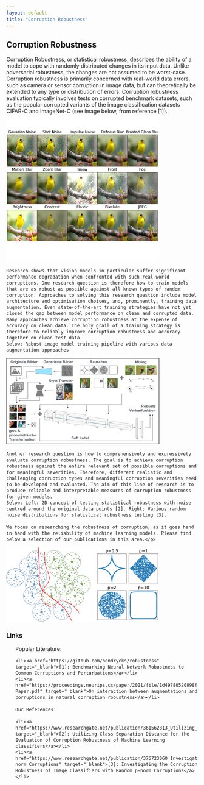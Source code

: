 ```yaml
---
layout: default
title: "Corruption Robustness"
---
```


<h2>Corruption Robustness</h2>

<p>Corruption Robustness, or statistical robustness, describes the ability of a model to cope with randomly distributed changes in its input data. Unlike adversarial robustness, the changes are not assumed to be worst-case. 
Corruption robustness is primarily concerned with real-world data errors, such as camera or sensor corruption in image data, but can theoretically be extended to any type or distribution of errors. Corruption robustness evaluation typically involves tests on corrupted benchmark datasets, such as the popular corrupted variants of the image classification datasets CIFAR-C and ImageNet-C (see image below, from reference [1]). 
<img src="/assets/research_img/rp1_hendrycks_corruptions.PNG" alt="Corruption Robustness" style="max-width:80%; height:auto;">
    
    Research shows that vision models in particular suffer significant performance degradation when confronted with such real-world corruptions. One research question is therefore how to train models that are as robust as possible against all known types of random corruption. Approaches to solving this research question include model architecture and optimisation choices, and, prominently, training data augmentation. Even state-of-the-art training strategies have not yet closed the gap between model performance on clean and corrupted data. Many approaches achieve corruption robustness at the expense of accuracy on clean data. The holy grail of a training strategy is therefore to reliably improve corruption robustness and accuracy together on clean test data. 
    Below: Robust image model training pipeline with various data augmentation approaches
<img src="/assets/research_img/rp1_data_augmentation.png" alt="Corruption Robustness" style="max-width:80%; height:auto;">
    
    Another research question is how to comprehensively and expressively evaluate corruption robustness. The goal is to achieve corruption robustness against the entire relevant set of possible corruptions and for meaningful severities. Therefore, different realistic and challenging corruption types and meaningful corruption severities need to be developed and evaluated. The aim of this line of research is to produce reliable and interpretable measures of corruption robustness for given models. 
    Below: Left: 2D concept of testing statistical robustness with noise centred around the original data points [2]. Right: Various random noise distributions for statistical robustness testing [3].
    
    We focus on researching the robustness of corruption, as it goes hand in hand with the reliability of machine learning models. Please find below a selection of our publications in this area.</p>
<img src="/assets/research_img/rp1_statistical_robustness_testing.png" alt="Corruption Robustness" style="max-width:80%; height:auto;">

<h3>Links</h3>
<ul>
    Popular Literature:
    
    <li><a href="https://github.com/hendrycks/robustness" target="_blank">[1]: Benchmarking Neural Network Robustness to Common Corruptions and Perturbations</a></li>
    <li><a href="https://proceedings.neurips.cc/paper/2021/file/1d49780520898fe37f0cd6b41c5311bf-Paper.pdf" target="_blank">On interaction between augmentations and corruptions in natural corruption robustness</a></li>
    
    Our References:
    
    <li><a href="https://www.researchgate.net/publication/361562813_Utilizing_Class_Separation_Distance_for_the_Evaluation_of_Corruption_Robustness_of_Machine_Learning_Classifiers" target="_blank">[2]: Utilizing Class Separation Distance for the Evaluation of Corruption Robustness of Machine Learning classifiers</a></li>
    <li><a href="https://www.researchgate.net/publication/376723060_Investigating_the_Corruption_Robustness_of_Image_Classifiers_with_Random_p-norm_Corruptions" target="_blank">[3]: Investigating the Corruption Robustness of Image Classifiers with Random p-norm Corruptions</a></li>
</ul>
